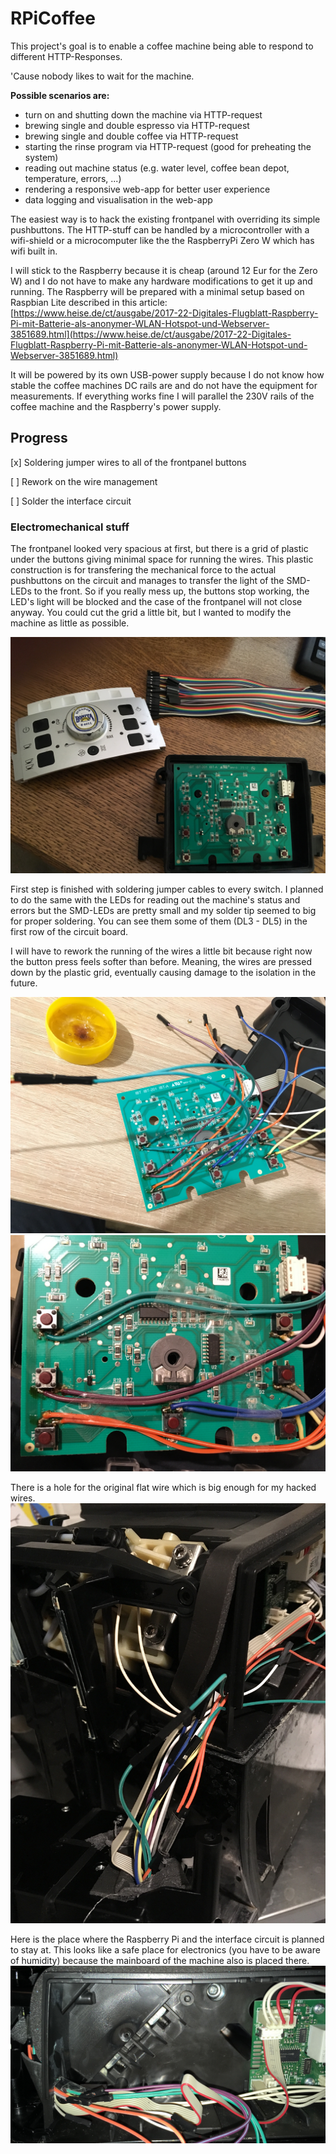 # RPiCoffee

This project's goal is to enable a coffee machine being able to respond to different HTTP-Responses. 

'Cause nobody likes to wait for the machine.

**Possible scenarios are:**
- turn on and shutting down the machine via HTTP-request
- brewing single and double espresso via HTTP-request
- brewing single and double coffee via HTTP-request
- starting the rinse program via HTTP-request (good for preheating the system)
- reading out machine status (e.g. water level, coffee bean depot, temperature, errors, ...)
- rendering a responsive web-app for better user experience
- data logging and visualisation in the web-app

The easiest way is to hack the existing frontpanel with overriding its simple pushbuttons. The HTTP-stuff can be handled by a microcontroller with a wifi-shield or a microcomputer like the the RaspberryPi Zero W which has wifi built in.

I will stick to the Raspberry because it is cheap (around 12 Eur for the Zero W) and I do not have to make any hardware modifications to get it up and running. The Raspberry will be prepared with a minimal setup based on Raspbian Lite described in this article: [https://www.heise.de/ct/ausgabe/2017-22-Digitales-Flugblatt-Raspberry-Pi-mit-Batterie-als-anonymer-WLAN-Hotspot-und-Webserver-3851689.html](https://www.heise.de/ct/ausgabe/2017-22-Digitales-Flugblatt-Raspberry-Pi-mit-Batterie-als-anonymer-WLAN-Hotspot-und-Webserver-3851689.html)

It will be powered by its own USB-power supply because I do not know how stable the coffee machines DC rails are and do not have the equipment for measurements. If everything works fine I will parallel the 230V rails of the coffee machine and the Raspberry's power supply.

## Progress

[x] Soldering jumper wires to all of the frontpanel buttons

[ ] Rework on the wire management

[ ] Solder the interface circuit

### Electromechanical stuff

The frontpanel looked very spacious at first, but there is a grid of plastic under the buttons giving minimal space for running the wires. This plastic construction is for transfering the mechanical force to the actual pushbuttons on the circuit and manages to transfer the light of the SMD-LEDs to the front. So if you really mess up, the buttons stop working, the LED's light will be blocked and the case of the frontpanel will not close anyway. You could cut the grid a little bit, but I wanted to modify the machine as little as possible.

![Image of the openened frontpanel](images/frontpanel_unmodified_opened.JPG)

First step is finished with soldering jumper cables to every switch. I planned to do the same with the LEDs for reading out the machine's status and errors but the SMD-LEDs are pretty small and my solder tip seemed to big for proper soldering. You can see them some of them (DL3 - DL5) in the first row of the circuit board.

I will have to rework the running of the wires a little bit because right now the button press feels softer than before. Meaning, the wires are pressed down by the plastic grid, eventually causing damage to the isolation in the future.

![Image of modified frontpanel](images/frontpanel_modified.JPG)
![Image of modified frontpanel](images/frontpanel_modified_cablerunV1.JPG)

There is a hole for the original flat wire which is big enough for my hacked wires.
![Image of the cable duct](images/kind_of_cable_duct.JPG)

Here is the place where the Raspberry Pi and the interface circuit is planned to stay at. This looks like a safe place for electronics (you have to be aware of humidity) because the mainboard of the machine also is placed there.
![Image of the cables coming from the fron panel and the area for hacked stuff](images/cables_sideview_place_for_hacked_stuff.jpg)
